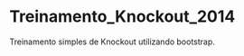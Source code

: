 Treinamento_Knockout_2014
=========================

Treinamento simples de Knockout utilizando bootstrap.

